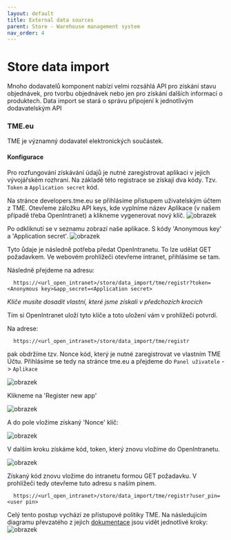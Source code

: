 ```yaml
---
layout: default
title: External data sources
parent: Store - Warehouse management system
nav_order: 4
---
```


# Store data import

Mnoho dodavatelů komponent nabízí velmi rozsáhlá API pro získání stavu objednávek, pro tvorbu objednávek nebo jen pro získání dalších informací o produktech. Data import se stará o správu připojení k jednotlivým dodavatelským API


### TME.eu

TME je významný dodavatel elektronických součástek. 


#### Konfigurace 
Pro rozfungování získávání údajů je nutné zaregistrovat aplikaci v jejich vývojářském rozhraní. Na základě této registrace se získají dva kódy. Tzv. `Token` a `Application secret` kód. 

Na stránce developers.tme.eu se přihlásíme přistupem uživatelským účtem z TME. Otevřeme záložku API keys, kde vyplníme název Aplikace (v našem případě třeba OpenIntranet) a klikneme vygenerovat nový klíč. 
![obrazek](https://user-images.githubusercontent.com/5196729/140304413-ed072970-b7ba-49c2-bcc5-c64ce5408c9a.png)

Po odkliknutí se v seznamu zobrazí naše aplikace. S kódy 'Anonymous key' a 'Application secret'. 
![obrazek](https://user-images.githubusercontent.com/5196729/140304750-25e7ac96-dd08-49c7-84a6-2e8dff5602be.png)

Tyto ůdaje je následně potřeba předat OpenIntranetu. To lze udělat GET požadavkem. Ve webovém prohlížeči otevřeme intranet, přihlásíme se tam. 

Následně přejdeme na adresu:
```
  https://<url_open_intranet>/store/data_import/tme/registr?token=<Anonymous key>&app_secret=<Application secret>
```
_Klíče musíte dosadit vlastní, které jsme získali v předchozích krocích_

Tím si OpenIntranet uloží tyto klíče a toto uložení vám v prohlížeči potvrdí. 

Na adrese:
```
  https://<url_open_intranet>/store/data_import/tme/registr
```
pak obdržíme tzv. Nonce kód, který je nutné zaregistrovat ve vlastním TME Účtu. 
Přihlásíme se tedy na stránce tme.eu a přejdeme do `Panel uživatele` -> `Aplikace`

![obrazek](https://user-images.githubusercontent.com/5196729/140308111-d7f25ac2-5bc0-4457-b90a-a96547fd2137.png)

Klikneme na 'Register new app'

![obrazek](https://user-images.githubusercontent.com/5196729/140308217-f6d4b572-5871-47b0-829c-31ded206cb33.png)

A do pole vložime získaný 'Nonce' klíč:

![obrazek](https://user-images.githubusercontent.com/5196729/140308289-a3165a67-f278-4b7f-9a7d-64fd04baa5c6.png)

V dalším kroku získáme kód, token, který znovu vložíme do OpenIntranetu. 

![obrazek](https://user-images.githubusercontent.com/5196729/140308406-fde556a0-d59e-42c6-bcef-b53baab4d73d.png)

Získaný kód znovu vložime do intranetu formou GET požadavku. V prohlížeči tedy otevřeme tuto adresu s naším pinem. 

```
  https://<url_open_intranet>/store/data_import/tme/registr?user_pin=<user pin>
```


Celý tento postup vychází ze přístupové politiky TME. Na následujícím diagramu převzatého z jejich [dokumentace](https://developers.tme.eu/documents/tme-api-en.pdf) jsou vidět jednotlivé kroky: 
![obrazek](https://user-images.githubusercontent.com/5196729/140321188-9e7a1338-fd0e-4a62-b260-a789589bb9f3.png)

